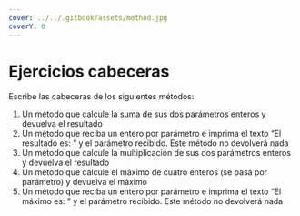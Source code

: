 ```yaml
---
cover: ../../.gitbook/assets/method.jpg
coverY: 0
---
```


# Ejercicios cabeceras

Escribe las cabeceras de los siguientes métodos:

1. Un método que calcule la suma de sus dos parámetros enteros y devuelva el resultado
2. Un método que reciba un entero por parámetro e imprima el texto “El resultado es: ” y el parámetro recibido. Este método no devolverá nada
3. Un método que calcule la multiplicación de sus dos parámetros enteros y devuelva el resultado
4. Un método que calcule el máximo de cuatro enteros (se pasa por parámetro) y devuelva el máximo
5. Un método que reciba un entero por parámetro e imprima el texto “El máximo es: ” y el parámetro recibido. Este método no devolverá nada
